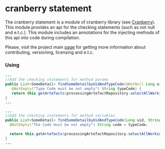 # cranberry statement

The cranberry statement is a module of cranberry library (see [Cranberry](../README.md)). This module provides an api for the checking statements (such as not null and e.t.c.). This module includes an annotations for the injecting methods of this api into code during compilation.

Please, visit the project main [page](../README.md) for getting more information about contributing, versioning, licensing and e.t.c.

### Using

 ```java
 ...
//Add the checking statements for method params
public List<SomeDetail> findSomeDetailbyUidAndTypeCode(@NotNull Long uid, 
    @NotEmpty("Type Code must be not empty") String typeCode) {
    return this.getArtefacts(processingArtefactRepository.selectAllWorkingForSurvey(uidSurvey, typeCode));
}
...
 ```

 ```java
 ...
//Add the checking statements for method variables
public List<SomeDetail> findSomeDetailbyUidAndTypeCode(Long uid, String typeCode) {
   @NotEmpty("The Code must be not empty") String code = typeCode;
  
   return this.getArtefacts(processingArtefactRepository.selectAllWorkingForSurvey(uidSurvey, typeCode));
}
...
 ```
